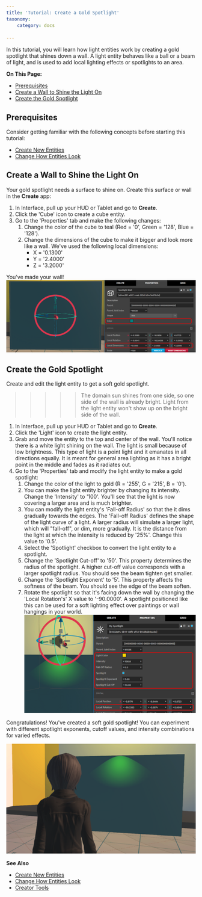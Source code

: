 ```yaml
---
title: 'Tutorial: Create a Gold Spotlight'
taxonomy:
    category: docs

---
```


In this tutorial, you will learn how light entities work by creating a gold spotlight that shines down a wall. A light entity behaves like a ball or a beam of light, and is used to add local lighting effects or spotlights to an area. 

**On This Page:**

+ [Prerequisites](#prerequisities)
+ [Create a Wall to Shine the Light On](#create-a-wall-to-shine-the-light-on)
+ [Create the Gold Spotlight](#create-the-gold-spotlight)


## Prerequisites

Consider getting familiar with the following concepts before starting this tutorial:

+ [Create New Entities](../create-entities)
+ [Change How Entities Look](../entity-appearance)

## Create a Wall to Shine the Light On

Your gold spotlight needs a surface to shine on. Create this surface or wall in the **Create** app:

1. In Interface, pull up your HUD or Tablet and go to **Create**.
2. Click the 'Cube' icon to create a cube entity.
3. Go to the 'Properties' tab and make the following changes: 
   1. Change the color of the cube to teal (Red = '0', Green = '128', Blue = '128'). 
   2. Change the dimensions of the cube to make it bigger and look more like a wall. We've used the following local dimensions:
		* X = '0.1300'
		* Y = '2.4000'
		* Z = '3.2000'

You've made your wall! ![](teal-wall-prop.PNG)

## Create the Gold Spotlight

Create and edit the light entity to get a soft gold spotlight. 

>>>>>The domain sun shines from one side, so one side of the wall is already bright. Light from the light entity won't show up on the bright side of the wall.

1. In Interface, pull up your HUD or Tablet and go to **Create**.
2. Click the 'Light' icon to create the light entity.  
3. Grab and move the entity to the top and center of the wall. You'll notice there is a white light shining on the wall. The light is small because of low brightness. This type of light is a point light and it emanates in all directions equally. It is meant for general area lighting as it has a bright point in the middle and fades as it radiates out.
4. Go to the 'Properties' tab and modify the light entity to make a gold spotlight:
   1. Change the color of the light to gold (R = '255', G = '215', B = '0').
   2. You can make the light entity brighter by changing its intensity. Change the 'Intensity' to '100'. You'll see that the light is now covering a larger area and is much brighter. 
   3. You can modify the light entity's 'Fall-off Radius' so that the it dims gradually towards the edges. The 'Fall-off Radius' defines the shape of the light curve of a light. A larger radius will simulate a larger light, which will "fall-off", or dim, more gradually. It is the distance from the light at which the intensity is reduced by '25%'. Change this value to '0.5'.
   4. Select the 'Spotlight' checkbox to convert the light entity to a spotlight.  
   5. Change the 'Spotlight Cut-off' to '50'. This property determines the radius of the spotlight. A higher cut-off value corresponds with a larger spotlight radius. You should see the beam tighten get smaller.
   6. Change the 'Spotlight Exponent' to '5'. This property affects the softness of the beam. You should see the edge of the beam soften.
   7. Rotate the spotlight so that it's facing down the wall by changing the 'Local Rotation's' X value to '-90.0000'. A spotlight positioned like this can be used for a soft lighting effect over paintings or wall hangings in your world.
       ![](spotlight-prop.PNG)

Congratulations! You've created a soft gold spotlight! You can experiment with different spotlight exponents, cutoff values, and intensity combinations for varied effects.

![](spotlight.PNG)

**See Also**

+ [Create New Entities](../create-entities)
+ [Change How Entities Look](../entity-appearance)
+ [Creator Tools](../../tools)